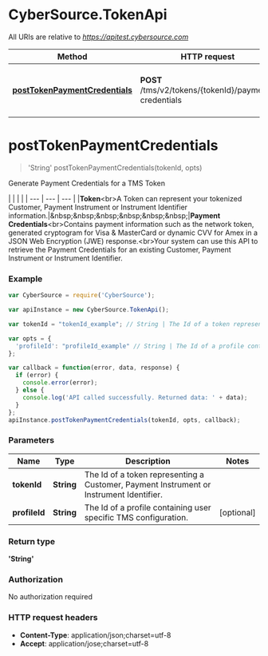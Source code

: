 # CyberSource.TokenApi

All URIs are relative to *https://apitest.cybersource.com*

Method | HTTP request | Description
------------- | ------------- | -------------
[**postTokenPaymentCredentials**](TokenApi.md#postTokenPaymentCredentials) | **POST** /tms/v2/tokens/{tokenId}/payment-credentials | Generate Payment Credentials for a TMS Token


<a name="postTokenPaymentCredentials"></a>
# **postTokenPaymentCredentials**
> &#39;String&#39; postTokenPaymentCredentials(tokenId, opts)

Generate Payment Credentials for a TMS Token

|  |  |  |     | --- | --- | --- |     |**Token**&lt;br&gt;A Token can represent your tokenized Customer, Payment Instrument or Instrument Identifier information.|&amp;nbsp;&amp;nbsp;&amp;nbsp;&amp;nbsp;&amp;nbsp;&amp;nbsp;|**Payment Credentials**&lt;br&gt;Contains payment information such as the network token, generated cryptogram for Visa &amp; MasterCard or dynamic CVV for Amex in a JSON Web Encryption (JWE) response.&lt;br&gt;Your system can use this API to retrieve the Payment Credentials for an existing Customer, Payment Instrument or Instrument Identifier. 

### Example
```javascript
var CyberSource = require('CyberSource');

var apiInstance = new CyberSource.TokenApi();

var tokenId = "tokenId_example"; // String | The Id of a token representing a Customer, Payment Instrument or Instrument Identifier.

var opts = { 
  'profileId': "profileId_example" // String | The Id of a profile containing user specific TMS configuration.
};

var callback = function(error, data, response) {
  if (error) {
    console.error(error);
  } else {
    console.log('API called successfully. Returned data: ' + data);
  }
};
apiInstance.postTokenPaymentCredentials(tokenId, opts, callback);
```

### Parameters

Name | Type | Description  | Notes
------------- | ------------- | ------------- | -------------
 **tokenId** | **String**| The Id of a token representing a Customer, Payment Instrument or Instrument Identifier. | 
 **profileId** | **String**| The Id of a profile containing user specific TMS configuration. | [optional] 

### Return type

**&#39;String&#39;**

### Authorization

No authorization required

### HTTP request headers

 - **Content-Type**: application/json;charset=utf-8
 - **Accept**: application/jose;charset=utf-8


